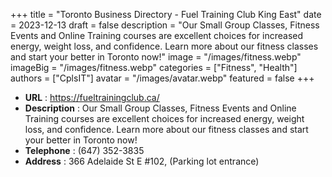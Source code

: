 +++
title = "Toronto Business Directory - Fuel Training Club King East"
date = 2023-12-13
draft = false
description = "Our Small Group Classes, Fitness Events and Online Training courses are   excellent choices for increased energy, weight loss, and confidence. Learn  more about our fitness classes and start your better in Toronto now!"
image = "/images/fitness.webp"
imageBig = "/images/fitness.webp"
categories = ["Fitness", "Health"]
authors = ["CplsIT"]
avatar = "/images/avatar.webp"
featured = false
+++


* **URL** :  https://fueltrainingclub.ca/
* **Description** : Our Small Group Classes, Fitness Events and Online Training courses are  excellent choices for increased energy, weight loss, and confidence. Learn  more about our fitness classes and start your better in Toronto now!
* **Telephone** : (647) 352-3835
* **Address** : 366 Adelaide St E #102, (Parking lot entrance)